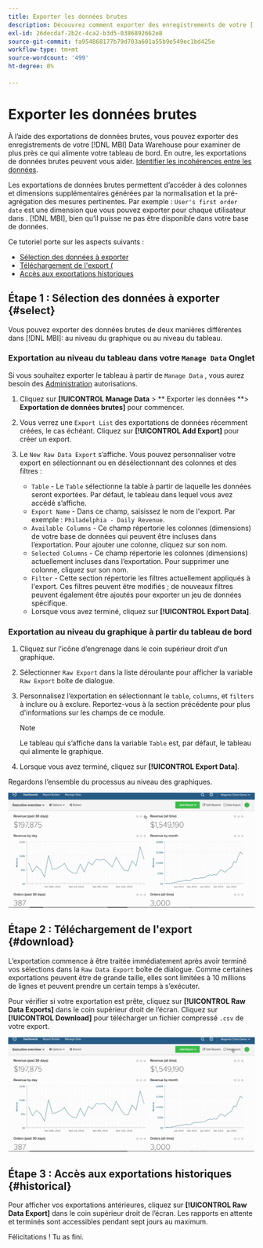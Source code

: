 ```yaml
---
title: Exporter les données brutes
description: Découvrez comment exporter des enregistrements de votre [!DNL MBI] Data Warehouse pour examiner de plus près ce qui alimente votre tableau de bord.
exl-id: 26decdaf-2b2c-4ca2-b3d5-0386892662e8
source-git-commit: fa954868177b79d703a601a55b9e549ec1bd425e
workflow-type: tm+mt
source-wordcount: '499'
ht-degree: 0%

---
```


# Exporter les données brutes

À l’aide des exportations de données brutes, vous pouvez exporter des enregistrements de votre [!DNL MBI] Data Warehouse pour examiner de plus près ce qui alimente votre tableau de bord. En outre, les exportations de données brutes peuvent vous aider. [Identifier les incohérences entre les données](https://experienceleague.adobe.com/docs/commerce-knowledge-base/kb/troubleshooting/miscellaneous/using-data-exports-to-pinpoint-discrepancies.html?lang=en).

Les exportations de données brutes permettent d’accéder à des colonnes et dimensions supplémentaires générées par la normalisation et la pré-agrégation des mesures pertinentes. Par exemple : `User's first order date` est une dimension que vous pouvez exporter pour chaque utilisateur dans . [!DNL MBI], bien qu’il puisse ne pas être disponible dans votre base de données.

Ce tutoriel porte sur les aspects suivants :

* [Sélection des données à exporter](#select)
* [Téléchargement de l&#39;export (](#download)
* [Accès aux exportations historiques](#historical)

## Étape 1 : Sélection des données à exporter {#select}

Vous pouvez exporter des données brutes de deux manières différentes dans [!DNL MBI]: au niveau du graphique ou au niveau du tableau.

### Exportation au niveau du tableau dans votre `Manage Data` Onglet

Si vous souhaitez exporter le tableau à partir de `Manage Data` , vous aurez besoin des [Administration](../administrator/user-management/user-management.md) autorisations.

1. Cliquez sur **[!UICONTROL Manage Data** > ** Exporter les données **> **Exportation de données brutes]** pour commencer.
1. Vous verrez une `Export List` des exportations de données récemment créées, le cas échéant. Cliquez sur **[!UICONTROL Add Export]** pour créer un export.
1. Le `New Raw Data Export` s’affiche. Vous pouvez personnaliser votre export en sélectionnant ou en désélectionnant des colonnes et des filtres :

   * `Table` - Le `Table` sélectionne la table à partir de laquelle les données seront exportées. Par défaut, le tableau dans lequel vous avez accédé s’affiche.
   * `Export Name` - Dans ce champ, saisissez le nom de l&#39;export. Par exemple : `Philadelphia - Daily Revenue`.
   * `Available Columns` - Ce champ répertorie les colonnes (dimensions) de votre base de données qui peuvent être incluses dans l’exportation. Pour ajouter une colonne, cliquez sur son nom.
   * `Selected Columns` - Ce champ répertorie les colonnes (dimensions) actuellement incluses dans l’exportation. Pour supprimer une colonne, cliquez sur son nom.
   * `Filter` - Cette section répertorie les filtres actuellement appliqués à l&#39;export. Ces filtres peuvent être modifiés ; de nouveaux filtres peuvent également être ajoutés pour exporter un jeu de données spécifique.
   * Lorsque vous avez terminé, cliquez sur **[!UICONTROL Export Data]**.

### Exportation au niveau du graphique à partir du tableau de bord

1. Cliquez sur l’icône d’engrenage dans le coin supérieur droit d’un graphique.
1. Sélectionner `Raw Export` dans la liste déroulante pour afficher la variable `Raw Export` boîte de dialogue.
1. Personnalisez l’exportation en sélectionnant le `table`, `columns`, et `filters` à inclure ou à exclure. Reportez-vous à la section précédente pour plus d&#39;informations sur les champs de ce module.
   >[!NOTE]
   >
   >Le tableau qui s’affiche dans la variable `Table` est, par défaut, le tableau qui alimente le graphique.

1. Lorsque vous avez terminé, cliquez sur **[!UICONTROL Export Data]**.

Regardons l’ensemble du processus au niveau des graphiques.

![](../assets/Chart-level_export.gif)

## Étape 2 : Téléchargement de l&#39;export {#download}

L’exportation commence à être traitée immédiatement après avoir terminé vos sélections dans la `Raw Data Export` boîte de dialogue. Comme certaines exportations peuvent être de grande taille, elles sont limitées à 10 millions de lignes et peuvent prendre un certain temps à s’exécuter.

Pour vérifier si votre exportation est prête, cliquez sur **[!UICONTROL Raw Data Exports]** dans le coin supérieur droit de l’écran. Cliquez sur **[!UICONTROL Download]** pour télécharger un fichier compressé `.csv` de votre export.

![](../assets/Downloading_export.gif)

## Étape 3 : Accès aux exportations historiques {#historical}

Pour afficher vos exportations antérieures, cliquez sur **[!UICONTROL Raw Data Export]** dans le coin supérieur droit de l’écran. Les rapports en attente et terminés sont accessibles pendant sept jours au maximum.

Félicitations ! Tu as fini.
